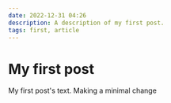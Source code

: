 ```yaml
---
date: 2022-12-31 04:26
description: A description of my first post.
tags: first, article
---
```

# My first post

My first post's text. Making a minimal change
